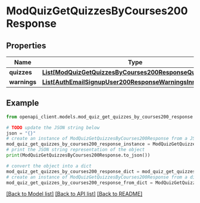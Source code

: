 # ModQuizGetQuizzesByCourses200Response


## Properties

Name | Type | Description | Notes
------------ | ------------- | ------------- | -------------
**quizzes** | [**List[ModQuizGetQuizzesByCourses200ResponseQuizzesInner]**](ModQuizGetQuizzesByCourses200ResponseQuizzesInner.md) |  | 
**warnings** | [**List[AuthEmailSignupUser200ResponseWarningsInner]**](AuthEmailSignupUser200ResponseWarningsInner.md) |  | [optional] 

## Example

```python
from openapi_client.models.mod_quiz_get_quizzes_by_courses200_response import ModQuizGetQuizzesByCourses200Response

# TODO update the JSON string below
json = "{}"
# create an instance of ModQuizGetQuizzesByCourses200Response from a JSON string
mod_quiz_get_quizzes_by_courses200_response_instance = ModQuizGetQuizzesByCourses200Response.from_json(json)
# print the JSON string representation of the object
print(ModQuizGetQuizzesByCourses200Response.to_json())

# convert the object into a dict
mod_quiz_get_quizzes_by_courses200_response_dict = mod_quiz_get_quizzes_by_courses200_response_instance.to_dict()
# create an instance of ModQuizGetQuizzesByCourses200Response from a dict
mod_quiz_get_quizzes_by_courses200_response_from_dict = ModQuizGetQuizzesByCourses200Response.from_dict(mod_quiz_get_quizzes_by_courses200_response_dict)
```
[[Back to Model list]](../README.md#documentation-for-models) [[Back to API list]](../README.md#documentation-for-api-endpoints) [[Back to README]](../README.md)


